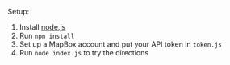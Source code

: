 Setup:
1. Install [node.js](https://nodejs.org/en/)
2. Run `npm install`
3. Set up a MapBox account and put your API token in `token.js`
4. Run `node index.js` to try the directions